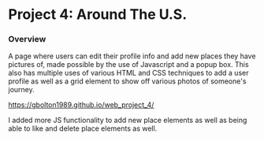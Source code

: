 # Project 4: Around The U.S.

### Overview

A page where users can edit their profile info and add new places they have pictures of, made possible by the use of Javascript and a popup box. This also has multiple uses of various HTML and CSS techniques to add a user profile as well as a grid element to show off various photos of someone's journey.


https://gbolton1989.github.io/web_project_4/

I added more JS functionality to add new place elements as well as being able to like and delete place elements as well. 